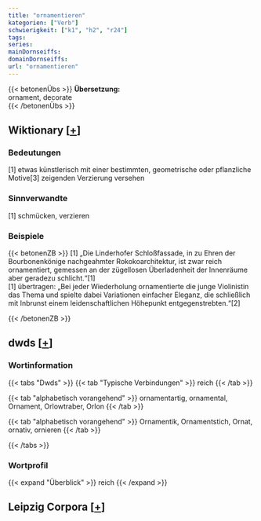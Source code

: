 ```yaml
---
title: "ornamentieren"
kategorien: ["Verb"]
schwierigkeit: ["k1", "h2", "r24"]
tags:
series:
mainDornseiffs:
domainDornseiffs:
url: "ornamentieren"
---
```


{{< betonenÜbs >}}
**Übersetzung:**  
ornament, decorate  
{{< /betonenÜbs >}}

## Wiktionary [[+](https://de.wiktionary.org/wiki/ornamentieren)]

### Bedeutungen
[1] etwas künstlerisch mit einer bestimmten, geometrische oder pflanzliche Motive[3] zeigenden Verzierung versehen  

### Sinnverwandte
[1] schmücken, verzieren  

### Beispiele
{{< betonenZB >}}
[1] „Die Linderhofer Schloßfassade, in zu Ehren der Bourbonenkönige nachgeahmter Rokokoarchitektur, ist zwar reich ornamentiert, gemessen an der zügellosen Überladenheit der Innenräume aber geradezu schlicht.“[1]  
[1] übertragen: „Bei jeder Wiederholung ornamentierte die junge Violinistin das Thema und spielte dabei Variationen einfacher Eleganz, die schließlich mit Inbrunst einem leidenschaftlichen Höhepunkt entgegenstrebten.“[2]  

{{< /betonenZB >}}


## dwds [[+](https://www.dwds.de/wb/ornamentieren)]

### Wortinformation
{{< tabs "Dwds" >}}
{{< tab "Typische Verbindungen" >}}
reich
{{< /tab >}}

{{< tab "alphabetisch vorangehend" >}}
ornamentartig, ornamental, Ornament, Orlowtraber, Orlon
{{< /tab >}}

{{< tab "alphabetisch vorangehend" >}}
Ornamentik, Ornamentstich, Ornat, ornativ, ornieren
{{< /tab >}}

{{< /tabs >}}

### Wortprofil
{{< expand "Überblick" >}} reich {{< /expand >}}

## Leipzig Corpora [[+](https://corpora.uni-leipzig.de/en/res?word=ornamentieren&corpusId=deu_newscrawl-public_2018)]

